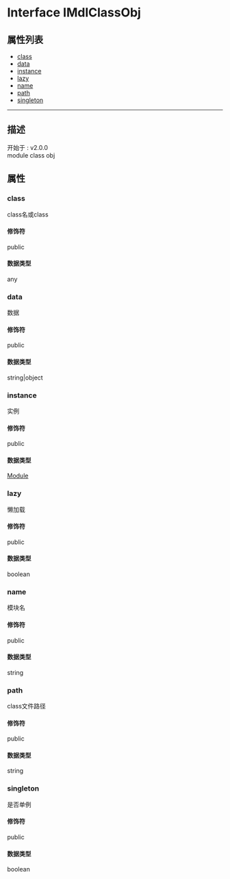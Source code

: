 # Interface IMdlClassObj
## 属性列表
+ [class](#PROP_class)
+ [data](#PROP_data)
+ [instance](#PROP_instance)
+ [lazy](#PROP_lazy)
+ [name](#PROP_name)
+ [path](#PROP_path)
+ [singleton](#PROP_singleton)
  
---
## 描述
<font class="since">开始于 : v2.0.0</font>  
module class obj  
## 属性
### <a id="PROP_class">class</a>
class名或class  
#### 修饰符
<font class="modifier">public</font>  
#### 数据类型
<font class='datatype'>any</font>  
### <a id="PROP_data">data</a>
数据  
#### 修饰符
<font class="modifier">public</font>  
#### 数据类型
<font class='datatype'>string|object</font>  
### <a id="PROP_instance">instance</a>
实例  
#### 修饰符
<font class="modifier">public</font>  
#### 数据类型
<font class='datatype'>[Module](/webroute/api/module)</font>  
### <a id="PROP_lazy">lazy</a>
懒加载  
#### 修饰符
<font class="modifier">public</font>  
#### 数据类型
<font class='datatype'>boolean</font>  
### <a id="PROP_name">name</a>
模块名  
#### 修饰符
<font class="modifier">public</font>  
#### 数据类型
<font class='datatype'>string</font>  
### <a id="PROP_path">path</a>
class文件路径  
#### 修饰符
<font class="modifier">public</font>  
#### 数据类型
<font class='datatype'>string</font>  
### <a id="PROP_singleton">singleton</a>
是否单例  
#### 修饰符
<font class="modifier">public</font>  
#### 数据类型
<font class='datatype'>boolean</font>  
